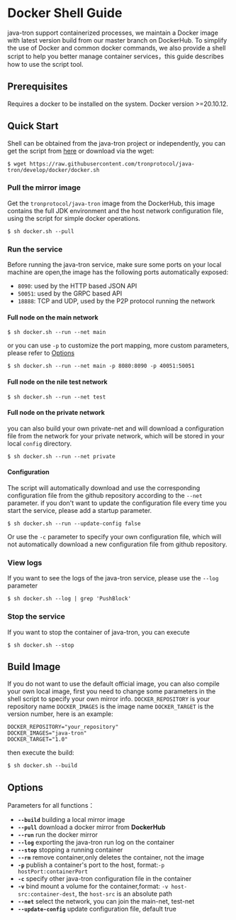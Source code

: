 # Docker Shell Guide

java-tron support containerized processes, we maintain a Docker image with latest version build from our master branch on DockerHub. To simplify the use of Docker and common docker commands, we also provide a shell script to help you better manage container services，this guide describes how to use the script tool.


## Prerequisites

Requires a docker to be installed on the system. Docker version >=20.10.12.


## Quick Start

Shell can be obtained from the java-tron project or independently, you can get the script from [here](https://github.com/tronprotocol/java-tron/blob/develop/docker/docker.sh) or download via the wget:
```shell
$ wget https://raw.githubusercontent.com/tronprotocol/java-tron/develop/docker/docker.sh
```

### Pull the mirror image
Get the `tronprotocol/java-tron` image from the DockerHub, this image contains the full JDK environment and the host network configuration file, using the script for simple docker operations.
```shell
$ sh docker.sh --pull
```

### Run the service
Before running the java-tron service, make sure some ports on your local machine are open,the image has the following ports automatically exposed:
- `8090`: used by the HTTP based JSON API
- `50051`: used by the GRPC based API
- `18888`: TCP and UDP, used by the P2P protocol running the network

#### Full node on the main network

```shell
$ sh docker.sh --run --net main
```
or you can use `-p` to customize the port mapping, more custom parameters, please refer to [Options](#Options)

```shell
$ sh docker.sh --run --net main -p 8080:8090 -p 40051:50051
```

#### Full node on the nile test network
```shell
$ sh docker.sh --run --net test
```

#### Full node on the private network
you can also build your own private-net and will download a configuration file from the network for your private network, which will be stored in your local `config` directory.
```shell
$ sh docker.sh --run --net private
```
#### Configuration
The script will automatically download and use the corresponding configuration file from the github repository according to the `--net` parameter. if you don't want to update the configuration file every time you start the service, please add a startup parameter.

```shell
$ sh docker.sh --run --update-config false
```

Or use the `-c` parameter to specify your own configuration file, which will not automatically download a new configuration file from github repository.


### View logs
If you want to see the logs of the java-tron service, please use the `--log` parameter

```shell
$ sh docker.sh --log | grep 'PushBlock'
```
### Stop the service

If you want to stop the container of java-tron, you can execute

```shell
$ sh docker.sh --stop
```

## Build Image

If you do not want to use the default official image, you can also compile your own local image, first you need to change some parameters in the shell script to specify your own mirror info.
`DOCKER_REPOSITORY` is your repository name
`DOCKER_IMAGES` is the image name
`DOCKER_TARGET` is the version number, here is an example:

```shell
DOCKER_REPOSITORY="your_repository"
DOCKER_IMAGES="java-tron"
DOCKER_TARGET="1.0"
```

then execute the build:

```shell
$ sh docker.sh --build
```

## Options

Parameters for all functions：

* **`--build`** building a local mirror image
* **`--pull`** download a docker mirror from **DockerHub**
* **`--run`** run the docker mirror
* **`--log`** exporting the java-tron run log on the container
* **`--stop`** stopping a running container
* **`--rm`** remove container,only deletes the container, not the image
* **`-p`** publish a container's port to the host, format:`-p hostPort:containerPort`
* **`-c`** specify other java-tron configuration file in the container
* **`-v`** bind mount a volume for the container,format: `-v host-src:container-dest`, the `host-src` is an absolute path
* **`--net`** select the network, you can join the main-net, test-net
* **`--update-config`** update configuration file, default true
